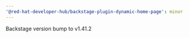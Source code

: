 ```yaml
---
'@red-hat-developer-hub/backstage-plugin-dynamic-home-page': minor
---
```


Backstage version bump to v1.41.2
